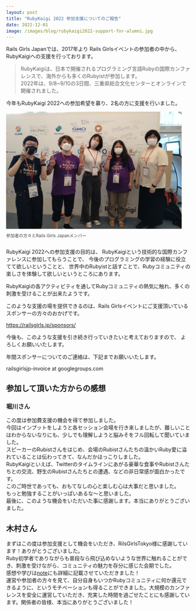 ```yaml
---
layout: post
title: "RubyKaigi 2022 参加支援についてのご報告"
date: 2022-12-01
image: /images/blog/rubykaigi2022-support-for-alumni.jpg
---
```


<style type="text/css">
div.photos {
    display: flex;
    flex-wrap: wrap;
    justify-content: space-between;
    margin-bottom: 1em;
}

div.photos img.photo {
    max-width: 480px;
    width: 100%;
    aspect-ratio: 3 / 2;
    object-fit: cover;
}

div.photos .caption {
    font-size:smaller;
    color: #444;
    margin-top: 0.5em;
}
</style>

Rails Girls Japanでは、2017年より
Rails Girlsイベントの参加者の中から、RubyKaigiへの支援を行っております。

<blockquote>
  <p>
  RubyKaigiは、日本で開催されるプログラミング言語Rubyの国際カンファレンスで、海外からも多くのRubyistが参加します。<br>
  2022年は、9/8~9/10の3日間、三重県総合文化センターとオンラインで開催されました。
  </p>
</blockquote>

今年もRubyKaigi 2022への参加希望を募り、2名の方に支援を行いました。

<div class="photos">
  <div>
    <img class="photo" src="/images/blog/rubykaigi2022-support-for-alumni.jpg" alt="参加者の方々とRails Girls Japanメンバー">
    <p class="caption">参加者の方々とRails Girls Japanメンバー</p>
  </div>
</div>

RubyKaigi 2022への参加支援の目的は、 RubyKaigiという技術的な国際カンファレンスに参加してもらうことで、
今後のプログラミングの学習の経験に役立てて欲しいということと、
世界中のRubyistと話すことで、Rubyコミュニティの楽しさを体験して欲しいというところにあります。

RubyKaigiの各アクティビティを通してRubyコミュニティの熱気に触れ、多くの刺激を受けることが出来たようです。

このような支援の場を提供できるのは、Rails Girlsイベントにご支援頂いているスポンサーの方々のおかげです。

<a href="https://railsgirls.jp/sponsors/">https://railsgirls.jp/sponsors/</a>

今後も、このような支援を引き続き行っていきたいと考えておりますので、 よろしくお願いいたします。

年間スポンサーについてのご連絡は、下記までお願いいたします。

railsgirlsjp-invoice at googlegroups.com

## 参加して頂いた方からの感想

### 堀川さん

この度は参加費支援の機会を得て参加しました。<br>
今回はインプットをしようと各セッション会場を行き来しましたが、難しいことはわからないなりにも、少しでも理解しようと脳みそをフル回転して聞いていました。<br>
スピーカーのRubistさんをはじめ、会場のRubistさんたちの温かいRuby愛に溢れていることは伝わってきて、なんだかほっこりしました。<br>
RubyKaigiといえば、Twitterのタイムラインにあがる豪華な食事やRubistさんたちとの交流、野生のRubistさんたちとの遭遇、などの非日常感が面白かったです。<br>
このご時世であっても、おもてなしの心と楽しむ心は大事だと思いました。<br>
もっと勉強することがいっぱいあるな〜と思いました。<br>
最後に、このような機会をいただいた事に感謝します。本当にありがとうございました。<br>

## 木村さん

まずはこの度は参加支援として機会をいただき、RilsGirlsTokyo様に感謝しています！ありがとうございました。<br>
Ruby初学者でありながらも普段なら飛び込めないような世界に触れることができ、刺激を受けながら、コミュニティの魅力を存分に感じた会期でした。<br>
感想や学びは[note](https://note.com/tomatomakimari/n/n306396608fb8)にも詳細に記載させていただきました！<br>
運営や参加者の方々を見て、自分自身もいつかRubyコミュニティに何か還元できるように、というモチベーションも得ることができました。大規模のカンファレンスを安全に運営していただき、充実した時間を過ごせたことにも感謝しています。関係者の皆様、本当にありがとうございました！
